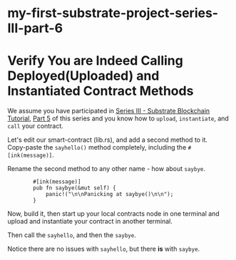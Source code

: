 # my-first-substrate-project-series-III-part-6

# Verify You are Indeed Calling Deployed(Uploaded) and Instantiated Contract Methods  
  
We assume you have participated in [Series III - Substrate Blockchain Tutorial](https://github.com/elicorrales/blockchain-tutorials/blob/main/README.md#series-iii---substrate-blockchain-tutorial), [Part 5](https://github.com/elicorrales/my-first-substrate-project-series-III-part-5/blob/main/README.md) of this series and you know how to ```upload```, ```instantiate```, and ```call``` your contract.  
  
 
Let's edit our smart-contract (lib.rs), and add a second method to it.  
Copy-paste the ```sayhello()``` method completely, including the ```#[ink(message)]```.  
  
Rename the second method to any other name - how about ```saybye```.  
  
```
        #[ink(message)]
        pub fn saybye(&mut self) {
            panic!("\n\nPanicking at saybye()\n\n");
        }
```
  
Now, build it, then start up your local contracts node in one terminal and upload and instantiate your contract in another terminal.  
  
Then call the ```sayhello```, and then the ```saybye```.  
  
Notice there are no issues with ```sayhello```, but there **is** with ```saybye```.  
  

  

